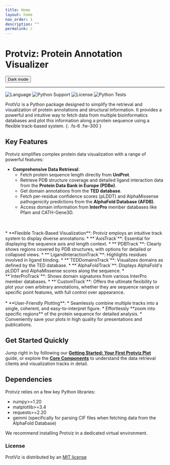 ```yaml
---
title: Home
layout: home
nav_order: 1
description: ""
permalink: /
---
```

# **Protviz: Protein Annotation Visualizer**
<button class="btn js-toggle-dark-mode">Dark mode</button>

<script>
const toggleDarkMode = document.querySelector('.js-toggle-dark-mode');

jtd.addEvent(toggleDarkMode, 'click', function(){
  if (jtd.getTheme() === 'dark') {
    jtd.setTheme('light');
    toggleDarkMode.textContent = 'Dark mode';
  } else {
    jtd.setTheme('dark');
    toggleDarkMode.textContent = 'Light mode';
  }
});
</script>
---
![Language](https://img.shields.io/badge/Language-Python3-steelblue)
![Python Support](https://img.shields.io/badge/Python-3.9%20%7C3.10%20%7C%203.11%20%7C%203.12-blue)
![License](https://img.shields.io/badge/License-MIT-steelblue)
![Python Tests](https://github.com/paulynamagana/protviz/actions/workflows/python-tests.yml/badge.svg?branch=main)

ProtViz is a Python package designed to simplify the retrieval and visualization of protein annotations and structural information.
It provides a powerful and intuitive way to fetch data from multiple bioinformatics databases and plot this information along a protein sequence using a flexible track-based system. 
{: .fs-6 .fw-300 }

## Key Features

Protviz simplifies complex protein data visualization with a range of powerful features:

* **Comprehensive Data Retrieval**:
    * Fetch protein sequence length directly from **UniProt**.
    * Retrieve PDB structure coverage and detailed ligand interaction data from the **Protein Data Bank in Europe (PDBe)**.
    * Get domain annotations from the **TED database**.
    * Fetch per-residue confidence scores (pLDDT) and AlphaMissense pathogenicity predictions from the **AlphaFold Database (AFDB)**.
    * Access domain information from **InterPro** member databases like Pfam and CATH-Gene3D.
<br>
<br>
* **Flexible Track-Based Visualization**: Protviz employs an intuitive track system to display diverse annotations:
    * **`AxisTrack`**: Essential for displaying the sequence axis and length context.
    * **`PDBTrack`**: Clearly shows regions covered by PDB structures, with options for detailed or collapsed views.
    * **`LigandInteractionTrack`**: Highlights residues involved in ligand binding.
    * **`TEDDomainsTrack`**: Visualizes domains as defined by the TED database.
    * **`AlphaFoldTrack`**: Displays AlphaFold's pLDDT and AlphaMissense scores along the sequence.
    * **`InterProTrack`**: Shows domain signatures from various InterPro member databases.
    * **`CustomTrack`**: Offers the ultimate flexibility to plot your own arbitrary annotations, whether they are sequence ranges or specific point features, with full control over appearance.
<br>
<br>
* **User-Friendly Plotting**:
    * Seamlessly combine multiple tracks into a single, coherent, and easy-to-interpret figure.
    * Effortlessly **zoom into specific regions** of the protein sequence for detailed analysis.
    * Conveniently save your plots in high quality for presentations and publications.

## Get Started Quickly

Jump right in by following our **[Getting Started: Your First Protviz Plot](./getting-started.md)** guide, or explore the **[Core Components](./core-components.md)** to understand the data retrieval clients and visualization tracks in detail.

## Dependencies

Protviz relies on a few key Python libraries:

* numpy>=1.20
* matplotlib>=3.4
* requests>=2.20
* gemmi (specifically for parsing CIF files when fetching data from the AlphaFold Database)

We recommend installing Protviz in a dedicated virtual environment.

### License

ProtViz is distributed by an [MIT license](https://github.com/paulynamagana/protviz/tree/main/LICENSE)